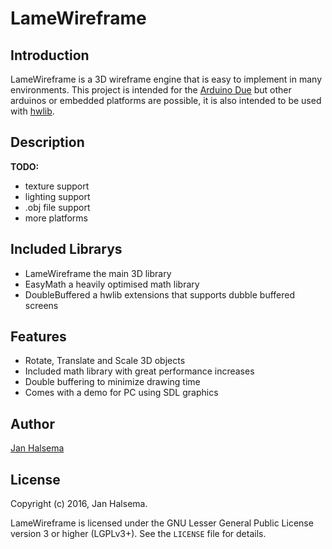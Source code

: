 # LameWireframe #

## Introduction ##

LameWireframe is a 3D wireframe engine that is easy to implement in many environments.
This project is intended for the [Arduino Due](https://www.arduino.cc/en/Main/ArduinoBoardDue) but other arduinos or embedded platforms are possible, it is also intended to be used with [hwlib](http://www.voti.nl/bmptk/n_index.html).

## Description ##

**TODO:**

- texture support
- lighting support
- .obj file support
- more platforms

## Included Librarys ##

- LameWireframe the main 3D library
- EasyMath a heavily optimised math library
- DoubleBuffered a hwlib extensions that supports dubble buffered screens

## Features ##

- Rotate, Translate and Scale 3D objects
- Included math library with great performance increases
- Double buffering to minimize drawing time
- Comes with a demo for PC using SDL graphics

## Author ##
[Jan Halsema](https://github.com/ManDeJan)

## License ##

Copyright (c) 2016, Jan Halsema.

LameWireframe is licensed under the GNU Lesser General Public License version
3 or higher (LGPLv3+). See the `LICENSE` file for details.
